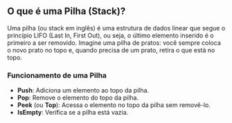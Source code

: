## O que é uma Pilha (Stack)?

Uma pilha (ou stack em inglês) é uma estrutura de dados linear que segue o princípio LIFO (Last In, First Out), ou seja, o último elemento inserido é o primeiro a ser removido. Imagine uma pilha de pratos: você sempre coloca o novo prato no topo e, quando precisa de um prato, retira o que está no topo.

### Funcionamento de uma Pilha

- **Push**: Adiciona um elemento ao topo da pilha.
- **Pop**: Remove o elemento do topo da pilha.
- **Peek** (ou **Top**): Acessa o elemento no topo da pilha sem removê-lo.
- **IsEmpty**: Verifica se a pilha está vazia.
